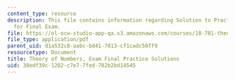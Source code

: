 ```yaml
---
content_type: resource
description: This file contains information regarding Solution to Practice Questions
  for Final Exam.
file: https://ol-ocw-studio-app-qa.s3.amazonaws.com/courses/18-781-theory-of-numbers-spring-2012/38edf39c1202c7e77fed782b2bd14545_MIT18_781S12_practfinalSol.pdf
file_type: application/pdf
parent_uid: d1a532c8-aabc-bd41-7813-cf1cadc50ff9
resourcetype: Document
title: Theory of Numbers, Exam Final Practice Solutions
uid: 38edf39c-1202-c7e7-7fed-782b2bd14545
---
```

